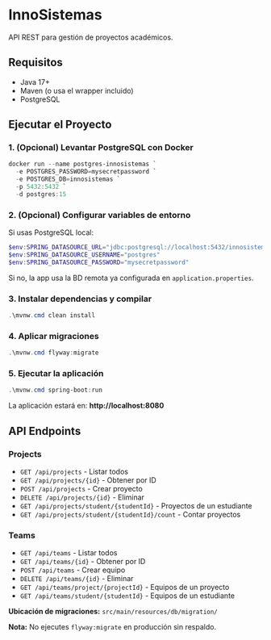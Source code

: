# InnoSistemas

API REST para gestión de proyectos académicos.

## Requisitos

- Java 17+
- Maven (o usa el wrapper incluido)
- PostgreSQL

## Ejecutar el Proyecto

### 1. (Opcional) Levantar PostgreSQL con Docker

```powershell
docker run --name postgres-innosistemas `
  -e POSTGRES_PASSWORD=mysecretpassword `
  -e POSTGRES_DB=innosistemas `
  -p 5432:5432 `
  -d postgres:15
```

### 2. (Opcional) Configurar variables de entorno

Si usas PostgreSQL local:

```powershell
$env:SPRING_DATASOURCE_URL="jdbc:postgresql://localhost:5432/innosistemas"
$env:SPRING_DATASOURCE_USERNAME="postgres"
$env:SPRING_DATASOURCE_PASSWORD="mysecretpassword"
```

Si no, la app usa la BD remota ya configurada en `application.properties`.

### 3. Instalar dependencias y compilar

```powershell
.\mvnw.cmd clean install
```

### 4. Aplicar migraciones

```powershell
.\mvnw.cmd flyway:migrate
```

### 5. Ejecutar la aplicación

```powershell
.\mvnw.cmd spring-boot:run
```

La aplicación estará en: **http://localhost:8080**

## API Endpoints

### Projects
- `GET /api/projects` - Listar todos
- `GET /api/projects/{id}` - Obtener por ID
- `POST /api/projects` - Crear proyecto
- `DELETE /api/projects/{id}` - Eliminar
- `GET /api/projects/student/{studentId}` - Proyectos de un estudiante
- `GET /api/projects/student/{studentId}/count` - Contar proyectos

### Teams
- `GET /api/teams` - Listar todos
- `GET /api/teams/{id}` - Obtener por ID
- `POST /api/teams` - Crear equipo
- `DELETE /api/teams/{id}` - Eliminar
- `GET /api/teams/project/{projectId}` - Equipos de un proyecto
- `GET /api/teams/student/{studentId}` - Equipos de un estudiante

**Ubicación de migraciones:** `src/main/resources/db/migration/`

**Nota:** No ejecutes `flyway:migrate` en producción sin respaldo.